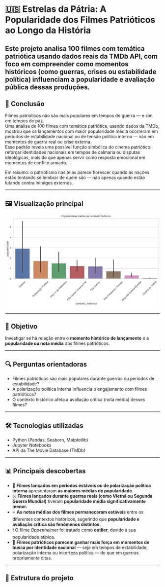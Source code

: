 # 🇺🇸 Estrelas da Pátria: A Popularidade dos Filmes Patrióticos ao Longo da História

Este projeto analisa 100 filmes com temática patriótica usando dados reais da TMDb API, com foco em compreender como **momentos históricos** (como guerras, crises ou estabilidade política) influenciam a **popularidade e avaliação pública** dessas produções.
---

## 📌 Conclusão

Filmes patrióticos não são mais populares em tempos de guerra — e sim em tempos de paz. <br>
Uma análise de 100 filmes com temática patriótica, usando dados da TMDb, mostrou que os lançamentos com maior popularidade média ocorreram em períodos de estabilidade nacional ou de tensão política interna — não em momentos de guerra real ou crise externa.<br>
Esse padrão revela uma possível função simbólica do cinema patriótico: reforçar identidades nacionais em tempos de calmaria ou disputas ideológicas, mais do que apenas servir como resposta emocional em momentos de conflito armado. <br>

Em resumo: o patriotismo nas telas parece florescer quando as nações estão tentando se lembrar de quem são — não apenas quando estão lutando contra inimigos externos.

---

## 🖼️ Visualização principal

![Gráfico: Popularidade média por contexto histórico](grafico-popularidade-e-contexto.png)

---

## 📌 Objetivo

Investigar se há relação entre o **momento histórico de lançamento** e a **popularidade ou nota média** dos filmes patrióticos.

---

## 🔍 Perguntas orientadoras

- Filmes patrióticos são mais populares durante guerras ou períodos de estabilidade?
- A polarização política interna influencia o engajamento com filmes patrióticos?
- O contexto histórico afeta a avaliação crítica (nota média) desses filmes?

---

## 🛠️ Tecnologias utilizadas

- Python (Pandas, Seaborn, Matplotlib)
- Jupyter Notebooks
- API da The Movie Database (TMDb)

---

## 📊 Principais descobertas

- 🎯 **Filmes lançados em períodos estáveis ou de polarização política interna** apresentaram **as maiores médias de popularidade.**
- ⚔️ **Filmes lançados durante guerras reais (como Vietnã ou Segunda Guerra Mundial)** tiveram **popularidade média significativamente menor.**
- ⭐️ **As notas médias dos filmes permaneceram estáveis** entre os diferentes contextos históricos, sugerindo que **popularidade e avaliação crítica são fenômenos distintos.**
- ❗️ O filme *Oppenheimer* foi tratado como **outlier**, devido à sua popularidade atípica.
- 🧠 **Filmes patrióticos parecem ganhar mais força em momentos de busca por identidade nacional** — seja em tempos de estabilidade, polarização interna ou incerteza política — do que em guerras propriamente ditas.

---

## 📂 Estrutura do projeto

